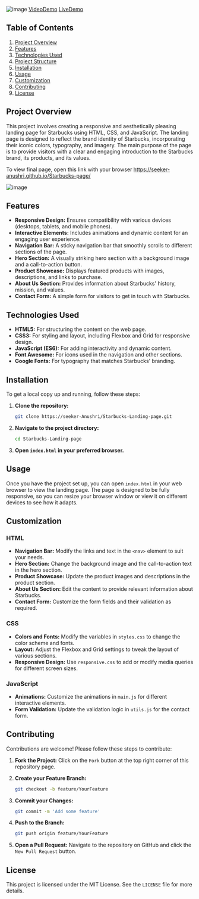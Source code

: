 ![image](https://github.com/seeker-Anushri/Starbucks-page/assets/112256322/ee5fb4ed-cea8-49c6-990d-45586000da67)
[VideoDemo](https://www.youtube.com/watch?v=dfrDJmyrGx4)
[LiveDemo](https://seeker-anushri.github.io/Starbucks-page/)
## Table of Contents

1. [Project Overview](#project-overview)
2. [Features](#features)
3. [Technologies Used](#technologies-used)
4. [Project Structure](#project-structure)
5. [Installation](#installation)
6. [Usage](#usage)
7. [Customization](#customization)
8. [Contributing](#contributing)
9. [License](#license)

## Project Overview

This project involves creating a responsive and aesthetically pleasing landing page for Starbucks using HTML, CSS, and JavaScript. The landing page is designed to reflect the brand identity of Starbucks, incorporating their iconic colors, typography, and imagery. The main purpose of the page is to provide visitors with a clear and engaging introduction to the Starbucks brand, its products, and its values.

To view final page, open this link with your browser 
https://seeker-anushri.github.io/Starbucks-page/


![image](https://github.com/seeker-Anushri/Starbucks-page/assets/112256322/624912c8-0f2d-4491-9762-a1e861eba528)



## Features

- **Responsive Design:** Ensures compatibility with various devices (desktops, tablets, and mobile phones).
- **Interactive Elements:** Includes animations and dynamic content for an engaging user experience.
- **Navigation Bar:** A sticky navigation bar that smoothly scrolls to different sections of the page.
- **Hero Section:** A visually striking hero section with a background image and a call-to-action button.
- **Product Showcase:** Displays featured products with images, descriptions, and links to purchase.
- **About Us Section:** Provides information about Starbucks' history, mission, and values.
- **Contact Form:** A simple form for visitors to get in touch with Starbucks.

## Technologies Used

- **HTML5:** For structuring the content on the web page.
- **CSS3:** For styling and layout, including Flexbox and Grid for responsive design.
- **JavaScript (ES6):** For adding interactivity and dynamic content.
- **Font Awesome:** For icons used in the navigation and other sections.
- **Google Fonts:** For typography that matches Starbucks' branding.


## Installation

To get a local copy up and running, follow these steps:

1. **Clone the repository:**
    ```sh
    git clone https://seeker-Anushri/Starbucks-Landing-page.git
    ```
2. **Navigate to the project directory:**
    ```sh
    cd Starbucks-Landing-page
    ```
3. **Open `index.html` in your preferred browser.**

## Usage

Once you have the project set up, you can open `index.html` in your web browser to view the landing page. The page is designed to be fully responsive, so you can resize your browser window or view it on different devices to see how it adapts.

## Customization

### HTML

- **Navigation Bar:** Modify the links and text in the `<nav>` element to suit your needs.
- **Hero Section:** Change the background image and the call-to-action text in the hero section.
- **Product Showcase:** Update the product images and descriptions in the product section.
- **About Us Section:** Edit the content to provide relevant information about Starbucks.
- **Contact Form:** Customize the form fields and their validation as required.

### CSS

- **Colors and Fonts:** Modify the variables in `styles.css` to change the color scheme and fonts.
- **Layout:** Adjust the Flexbox and Grid settings to tweak the layout of various sections.
- **Responsive Design:** Use `responsive.css` to add or modify media queries for different screen sizes.

### JavaScript

- **Animations:** Customize the animations in `main.js` for different interactive elements.
- **Form Validation:** Update the validation logic in `utils.js` for the contact form.

## Contributing

Contributions are welcome! Please follow these steps to contribute:

1. **Fork the Project:**
    Click on the `Fork` button at the top right corner of this repository page.

2. **Create your Feature Branch:**
    ```sh
    git checkout -b feature/YourFeature
    ```

3. **Commit your Changes:**
    ```sh
    git commit -m 'Add some feature'
    ```

4. **Push to the Branch:**
    ```sh
    git push origin feature/YourFeature
    ```

5. **Open a Pull Request:**
    Navigate to the repository on GitHub and click the `New Pull Request` button.

## License

This project is licensed under the MIT License. See the `LICENSE` file for more details.
